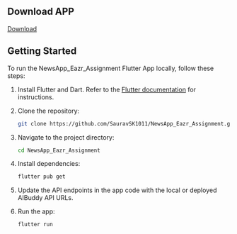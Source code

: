 ## Download APP
[Download](https://drive.google.com/file/d/14bmE-O-f2R-BQuqy46DCIQ9bf41fIx1m/view?usp=sharing)

## Getting Started

To run the NewsApp_Eazr_Assignment Flutter App locally, follow these steps:

1. Install Flutter and Dart. Refer to the [Flutter documentation](https://flutter.dev/docs/get-started/install) for instructions.

2. Clone the repository:

   ```bash
   git clone https://github.com/SauravSK1011/NewsApp_Eazr_Assignment.git

3. Navigate to the project directory:

   ```bash
   cd NewsApp_Eazr_Assignment
   ```

4. Install dependencies:

   ```bash
   flutter pub get
   ```

5. Update the API endpoints in the app code with the local or deployed AIBuddy API URLs.

6. Run the app:

   ```bash
   flutter run
   ```
